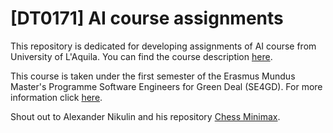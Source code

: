 # [DT0171] AI course assignments
This repository is dedicated for developing assignments of AI course from University of L'Aquila. You can find the course description [here](https://univaq.coursecatalogue.cineca.it/insegnamenti/2024/35820/2017/12/10013?coorte=2024&schemaid=11318).

This course is taken under the first semester of the Erasmus Mundus Master's Programme Software Engineers for Green Deal (SE4GD). For more information click [here](https://se4gd.lutsoftware.com/).

Shout out to Alexander Nikulin and his repository [Chess Minimax](https://github.com/Howuhh/chess_minimax/tree/master).
